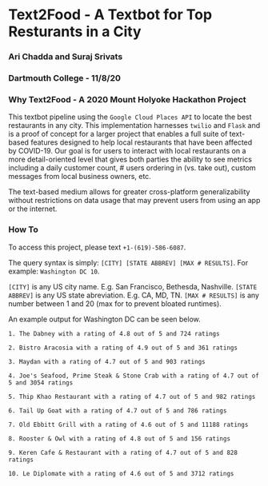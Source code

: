 # Text2Food - A Textbot for Top Resturants in a City 
### Ari Chadda and Suraj Srivats 
### Dartmouth College - 11/8/20


### Why Text2Food - A 2020 Mount Holyoke Hackathon Project
This textbot pipeline using the `Google Cloud Places API` to locate the best restaurants in any city. This implementation harnesses `twilio` and `Flask` and is a proof of concept for a larger project that enables a full suite of text-based features designed to help local restaurants that have been affected by COVID-19. Our goal is for users to interact with local restaurants on a more detail-oriented level that gives both parties the ability to see metrics including a daily customer count, # users ordering in (vs. take out), custom messages from local business owners, etc.

The text-based medium allows for greater cross-platform generalizability without restrictions on data usage that may prevent users from using an app or the internet.

### How To
To access this project, please text `+1-(619)-586-6087`. 

The query syntax is simply: `[CITY] [STATE ABBREV] [MAX # RESULTS]`. For example: `Washington DC 10`. 

`[CITY]` is any US city name. E.g. San Francisco, Bethesda, Nashville.
`[STATE ABBREV]` is any US state abreviation. E.g. CA, MD, TN.
`[MAX # RESULTS]` is any number between 1 and 20 (max for to prevent bloated runtimes). 

An example output for Washington DC can be seen below. 
```
1. The Dabney with a rating of 4.8 out of 5 and 724 ratings

2. Bistro Aracosia with a rating of 4.9 out of 5 and 361 ratings

3. Maydan with a rating of 4.7 out of 5 and 903 ratings

4. Joe's Seafood, Prime Steak & Stone Crab with a rating of 4.7 out of 5 and 3054 ratings

5. Thip Khao Restaurant with a rating of 4.7 out of 5 and 982 ratings

6. Tail Up Goat with a rating of 4.7 out of 5 and 786 ratings

7. Old Ebbitt Grill with a rating of 4.6 out of 5 and 11188 ratings

8. Rooster & Owl with a rating of 4.8 out of 5 and 156 ratings

9. Keren Cafe & Restaurant with a rating of 4.7 out of 5 and 828 ratings

10. Le Diplomate with a rating of 4.6 out of 5 and 3712 ratings
```
